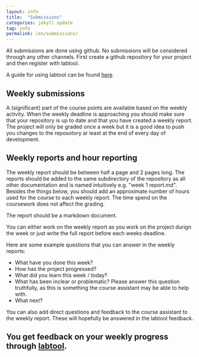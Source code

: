 ```yaml
---
layout: info
title:  "Submissions"
categories: jekyll update
tag: info
permalink: /en/submissions/
---
```


All submissions are done using github. No submissions will be considered through any other channels. First create a github repository for your project and then register with labtool.

A guide for using labtool can be found [here](../labtool).

## Weekly submissions
A (significant) part of the course points are available based on the weekly activity. When the weekly deadline is approaching you should make sure that your repository is up to date and that you have created a weekly report. The project will only be graded once a week but it is a good idea to push you changes to the reposotory ar least at the end of every day of development.

## Weekly reports and hour reporting
The weekly report should be between half a page and 2 pages long. The reports should be added to the same subdirectory of the repository as all other documentation and is named intuitively e.g. "week 1 report.md". Besides the things below, you should add an approximate number of hours used for the course to each weekly report. The time spend on the coursework does not affect the grading.

The report should be a markdown document.

You can either work on the weekly report as you work on the project durign the week or just write the full report before each weeks deadline.

Here are some example questions that you can answer in the weekly reports:
- What have you done this week?
- How has the project progressed?
- What did you learn this week / today?
- What has been inclear or problematic? Please answer this question truthfully, as this is something the course assistant may be able to help with.
- What next?

You can also add direct questions and feedback to the course assistant to the weekly report. These will hopefully be answered in the labtool feedback.

## You get feedback on your weekly progress through [labtool](https://study.cs.helsinki.fi/labtool/).
